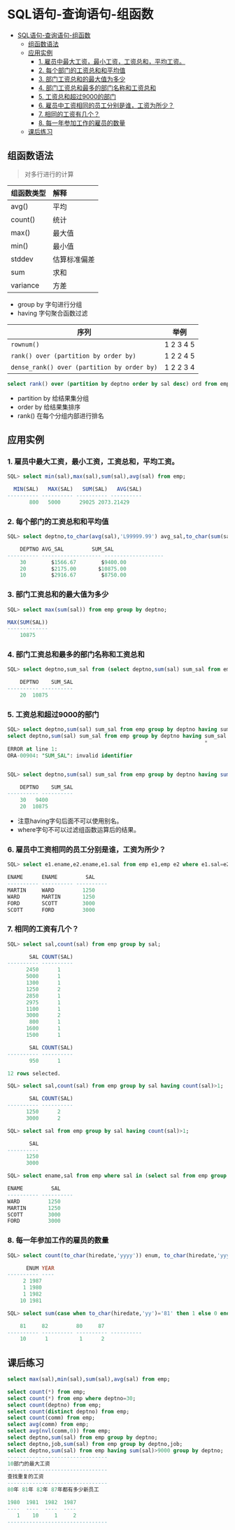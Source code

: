 # SQL语句-查询语句-组函数

<!-- TOC depthFrom:1 depthTo:6 withLinks:1 updateOnSave:1 orderedList:0 -->

- [SQL语句-查询语句-组函数](#sql语句-查询语句-组函数)
	- [组函数语法](#组函数语法)
	- [应用实例](#应用实例)
		- [1. 雇员中最大工资，最小工资，工资总和，平均工资。](#1-雇员中最大工资最小工资工资总和平均工资)
		- [2. 每个部门的工资总和和平均值](#2-每个部门的工资总和和平均值)
		- [3. 部门工资总和的最大值为多少](#3-部门工资总和的最大值为多少)
		- [4. 部门工资总和最多的部门名称和工资总和](#4-部门工资总和最多的部门名称和工资总和)
		- [5. 工资总和超过9000的部门](#5-工资总和超过9000的部门)
		- [6. 雇员中工资相同的员工分别是谁，工资为所少？](#6-雇员中工资相同的员工分别是谁工资为所少)
		- [7. 相同的工资有几个？](#7-相同的工资有几个)
		- [8. 每一年参加工作的雇员的数量](#8-每一年参加工作的雇员的数量)
	- [课后练习](#课后练习)

<!-- /TOC -->

## 组函数语法

> 对多行进行的计算

|组函数类型|解释|
|:--|:--|
|avg()|平均|
|count()|统计|
|max()|最大值|
|min()|最小值|
|stddev|估算标准偏差|
|sum|求和|
|variance|方差|

* group by 字句进行分组
* having 字句聚合函数过滤


| 序列                                        | 举例      |
| ------------------------------------------- | --------- |
| `rownum()`                                  | 1 2 3 4 5 |
| `rank() over (partition by order by)`       | 1 2 2 4 5 |
| `dense_rank() over (partition by order by)` | 1 2 2 3 4 |

```sql
select rank() over (partition by deptno order by sal desc) ord from emp;
```

* partition by 给结果集分组
* order by 给结果集排序
* rank() 在每个分组内部进行排名


## 应用实例

### 1. 雇员中最大工资，最小工资，工资总和，平均工资。

```sql
SQL> select min(sal),max(sal),sum(sal),avg(sal) from emp;

  MIN(SAL)   MAX(SAL)	SUM(SAL)   AVG(SAL)
---------- ---------- ---------- ----------
       800	 5000	   29025 2073.21429
```

### 2. 每个部门的工资总和和平均值

```sql
SQL> select deptno,to_char(avg(sal),'L99999.99') avg_sal,to_char(sum(sal),'L99999.99') sum_sal from emp group by deptno;

    DEPTNO AVG_SAL	       SUM_SAL
---------- ------------------- -------------------
	30	      $1566.67		  $9400.00
	20	      $2175.00		 $10875.00
	10	      $2916.67		  $8750.00
```

### 3. 部门工资总和的最大值为多少

```sql
SQL> select max(sum(sal)) from emp group by deptno;

MAX(SUM(SAL))
-------------
	10875
```

### 4. 部门工资总和最多的部门名称和工资总和

```sql
SQL> select deptno,sum_sal from (select deptno,sum(sal) sum_sal from emp group by deptno order by sum_sal desc ) where rownum < 2;

    DEPTNO    SUM_SAL
---------- ----------
	20	10875
```

### 5. 工资总和超过9000的部门

```sql
SQL> select deptno,sum(sal) sum_sal from emp group by deptno having sum_sal > 9000;
select deptno,sum(sal) sum_sal from emp group by deptno having sum_sal > 9000
                                                               *
ERROR at line 1:
ORA-00904: "SUM_SAL": invalid identifier


SQL> select deptno,sum(sal) sum_sal from emp group by deptno having sum(sal) > 9000;

    DEPTNO    SUM_SAL
---------- ----------
	30	 9400
	20	10875

```

* 注意having字句后面不可以使用别名。
* where字句不可以过滤组函数运算后的结果。


### 6. 雇员中工资相同的员工分别是谁，工资为所少？

```sql
SQL> select e1.ename,e2.ename,e1.sal from emp e1,emp e2 where e1.sal=e2.sal and e1.ename != e2.ename;

ENAME	   ENAME	     SAL
---------- ---------- ----------
MARTIN	   WARD 	    1250
WARD	   MARTIN	    1250
FORD	   SCOTT	    3000
SCOTT	   FORD 	    3000
```

### 7. 相同的工资有几个？

```sql
SQL> select sal,count(sal) from emp group by sal;

       SAL COUNT(SAL)
---------- ----------
      2450	    1
      5000	    1
      1300	    1
      1250	    2
      2850	    1
      2975	    1
      1100	    1
      3000	    2
       800	    1
      1600	    1
      1500	    1

       SAL COUNT(SAL)
---------- ----------
       950	    1

12 rows selected.

SQL> select sal,count(sal) from emp group by sal having count(sal)>1;

       SAL COUNT(SAL)
---------- ----------
      1250	    2
      3000	    2

SQL> select sal from emp group by sal having count(sal)>1;

       SAL
----------
      1250
      3000

SQL> select ename,sal from emp where sal in (select sal from emp group by sal having count(sal)>1);

ENAME		  SAL
---------- ----------
WARD		 1250
MARTIN		 1250
SCOTT		 3000
FORD		 3000
```

### 8. 每一年参加工作的雇员的数量

```sql
SQL> select count(to_char(hiredate,'yyyy')) enum, to_char(hiredate,'yyyy') year from emp group by to_char(hiredate,'yyyy');

      ENUM YEAR
---------- ----
	 2 1987
	 1 1980
	 1 1982
	10 1981

SQL> select sum(case when to_char(hiredate,'yy')='81' then 1 else 0 end) "81",sum(decode(to_char(hiredate,'yy'),82,1,0)) "82",sum(decode(to_char(hiredate,'yy'),80,1,0)) "80",sum(decode(to_char(hiredate,'yy'),87,1,0)) "87" from emp;

	81	   82	      80	 87
---------- ---------- ---------- ----------
	10	    1	       1	  2


```




## 课后练习

```sql
select max(sal),min(sal),sum(sal),avg(sal) from emp;

select count(*) from emp;
select count(*) from emp where deptno=30;
select count(deptno) from emp;
select count(distinct deptno) from emp;
select count(comm) from emp;
select avg(comm) from emp;
select avg(nvl(comm,0)) from emp;
select deptno,sum(sal) from emp group by deptno;
select deptno,job,sum(sal) from emp group by deptno,job;
select deptno,sum(sal) from emp having sum(sal)>9000 group by deptno;
--------------------------------
10部门的最大工资
--------------------------------
查找重复的工资
--------------------------------
80年 81年 82年 87年都有多少新员工

1980  1981  1982  1987
----  ----  ----  ----
   1    10     1     2
--------------------------------
```
